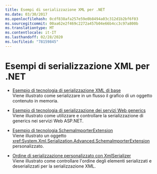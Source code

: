 ```yaml
---
title: Esempi di serializzazione XML per .NET
ms.date: 03/30/2017
ms.openlocfilehash: 0cdf838afa257e59e0b8494a03c312d1b2bf6f03
ms.sourcegitcommit: 00aa62e2f469c2272a457b04e66b4cc3c97a800b
ms.translationtype: MT
ms.contentlocale: it-IT
ms.lasthandoff: 02/28/2020
ms.locfileid: "78159845"
---
```

# <a name="xml-serialization-samples-for-net"></a>Esempi di serializzazione XML per .NET

* [Esempio di tecnologia di serializzazione XML di base](../../../docs/standard/serialization/basic-serialization-technology-sample.md)  
 Viene illustrato come serializzare in un flusso il grafico di un oggetto contenuto in memoria.  
  
* [Esempio di tecnologia di serializzazione dei servizi Web generics](../../../docs/standard/serialization/web-services-generics-serialization-technology-sample.md)  
 Viene illustrato come utilizzare e controllare la serializzazione di generics nei servizi Web ASP.NET.

* [Esempio di tecnologia SchemaImporterExtension](../../../docs/standard/serialization/schemaimporterextension-technology-sample.md)  
 Viene illustrato un oggetto <xref:System.Xml.Serialization.Advanced.SchemaImporterExtension> personalizzato.  
  
* [Ordine di serializzazione personalizzato con XmlSerializer](../../../docs/standard/serialization/custom-serialization-order-with-xmlserializer.md)  
 Viene illustrato come controllare l'ordine degli elementi serializzati e deserializzati per la serializzazione XML.  
